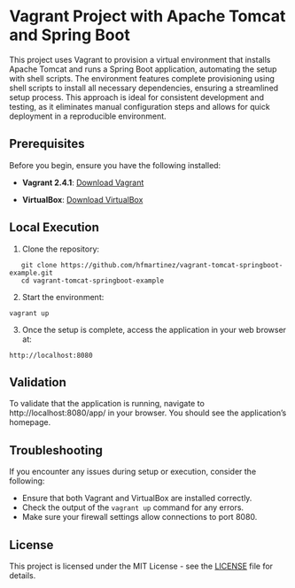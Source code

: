# Vagrant Project with Apache Tomcat and Spring Boot

This project uses Vagrant to provision a virtual environment that installs Apache Tomcat and runs a Spring Boot application, automating the setup with shell scripts. The environment features complete provisioning using shell scripts to install all necessary dependencies, ensuring a streamlined setup process. This approach is ideal for consistent development and testing, as it eliminates manual configuration steps and allows for quick deployment in a reproducible environment.

## Prerequisites

Before you begin, ensure you have the following installed:

- **Vagrant 2.4.1**: [Download Vagrant](https://www.vagrantup.com/downloads)

- **VirtualBox**: [Download VirtualBox](https://www.virtualbox.org/wiki/Downloads)

## Local Execution

1. Clone the repository:

```
   git clone https://github.com/hfmartinez/vagrant-tomcat-springboot-example.git
   cd vagrant-tomcat-springboot-example
```

2. Start the environment:

```
vagrant up
```

3. Once the setup is complete, access the application in your web browser at:

```
http://localhost:8080
```

## Validation

To validate that the application is running, navigate to http://localhost:8080/app/ in your browser. You should see the application’s homepage.

## Troubleshooting

If you encounter any issues during setup or execution, consider the following:

- Ensure that both Vagrant and VirtualBox are installed correctly.
- Check the output of the `vagrant up` command for any errors.
- Make sure your firewall settings allow connections to port 8080.

## License

This project is licensed under the MIT License - see the [LICENSE](LICENSE) file for details.

